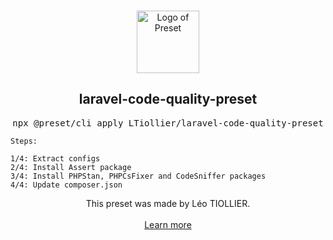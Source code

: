 <p align="center">
  <br />
  <a href="https://preset.dev">
    <img width="100" src="https://raw.githubusercontent.com/preset/preset/main/.github/assets/logo.svg" alt="Logo of Preset">
  </a>
  <br />
</p>

<h2 align="center">laravel-code-quality-preset</h2>
<pre><div align="center">npx @preset/cli apply LTiollier/laravel-code-quality-preset</div></pre>

<div>

    Steps:

    1/4: Extract configs
    2/4: Install Assert package
    3/4: Install PHPStan, PHPCsFixer and CodeSniffer packages
    4/4: Update composer.json
</div>

<div align="center">
  This preset was made by Léo TIOLLIER.
  <br />
  <br />
  <a href="https://preset.dev">Learn more</a>
</div>
